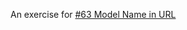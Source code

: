 An exercise for [#63 Model Name in URL](http://railscasts.com/episodes/63-model-name-in-url-revised?view=asciicast)
